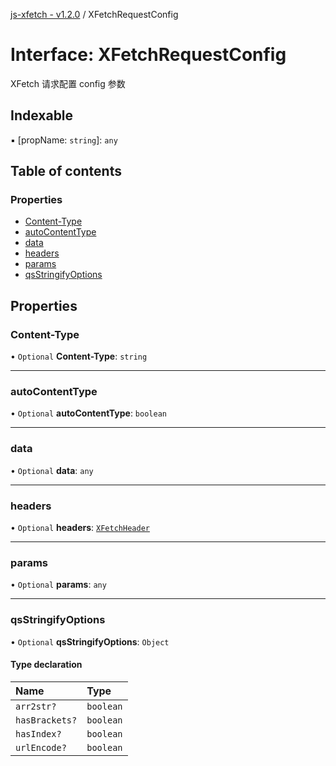 [js-xfetch - v1.2.0](../README.md) / XFetchRequestConfig

# Interface: XFetchRequestConfig

XFetch 请求配置 config 参数

## Indexable

▪ [propName: `string`]: `any`

## Table of contents

### Properties

- [Content-Type](XFetchRequestConfig.md#content-type)
- [autoContentType](XFetchRequestConfig.md#autocontenttype)
- [data](XFetchRequestConfig.md#data)
- [headers](XFetchRequestConfig.md#headers)
- [params](XFetchRequestConfig.md#params)
- [qsStringifyOptions](XFetchRequestConfig.md#qsstringifyoptions)

## Properties

### Content-Type

• `Optional` **Content-Type**: `string`

___

### autoContentType

• `Optional` **autoContentType**: `boolean`

___

### data

• `Optional` **data**: `any`

___

### headers

• `Optional` **headers**: [`XFetchHeader`](XFetchHeader.md)

___

### params

• `Optional` **params**: `any`

___

### qsStringifyOptions

• `Optional` **qsStringifyOptions**: `Object`

#### Type declaration

| Name | Type |
| :------ | :------ |
| `arr2str?` | `boolean` |
| `hasBrackets?` | `boolean` |
| `hasIndex?` | `boolean` |
| `urlEncode?` | `boolean` |
